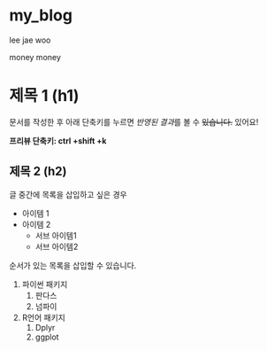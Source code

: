 # my_blog

lee jae woo

money money

# 제목 1 (h1)

문서를 작성한 후 아래 단축키를 누르면 *반영된 결과*를 볼 수 ~~있습니다.~~ 있어요!

**프리뷰 단축키: ctrl +shift +k**

## 제목 2 (h2)

글 중간에 목록을 삽입하고 싶은 경우

- 아이템 1
- 아이템 2
    - 서브 아이템1
    - 서브 아이템2

순서가 있는 목록을 삽입할 수 있습니다.

1. 파이썬 패키지
    1. 판다스
    1. 넘파이
1. R언어 패키지
    1. Dplyr
    1. ggplot